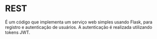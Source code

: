 # REST

É um código que implementa um serviço web simples usando Flask, para registro e autenticação de usuários. 
A autenticação é realizada utilizando tokens JWT.
